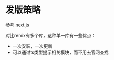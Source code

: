 # 发版策略

参考 [next.js](https://github.com/vercel/next.js/tree/canary/packages/next)

对比remix有多个库，这种单一库有一些优点：
- 一次安装，一次更新
- 可以通过ts类型提示相关模块，而不用去官网查找

